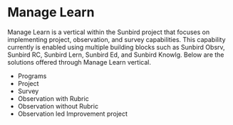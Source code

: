 # Manage Learn

Manage Learn is a vertical within the Sunbird project that focuses on implementing project, observation, and survey capabilities. This capability currently is enabled using multiple building blocks such as Sunbird Obsrv, Sunbird RC, Sunbird Lern, Sunbird Ed, and Sunbird Knowlg.  Below are the solutions offered through Manage Learn vertical.



* Programs
* Project
* Survey
* Observation with Rubric
* Observation without Rubric
* Observation led Improvement project
